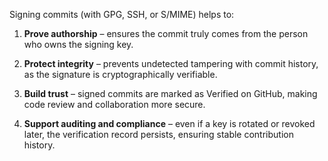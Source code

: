 Signing commits (with GPG, SSH, or S/MIME) helps to:

1. **Prove authorship** – ensures the commit truly comes from the person who owns the signing key.

2. **Protect integrity** – prevents undetected tampering with commit history, as the signature is cryptographically verifiable.

3. **Build trust** – signed commits are marked as Verified on GitHub, making code review and collaboration more secure.

4. **Support auditing and compliance** – even if a key is rotated or revoked later, the verification record persists, ensuring stable contribution history.
